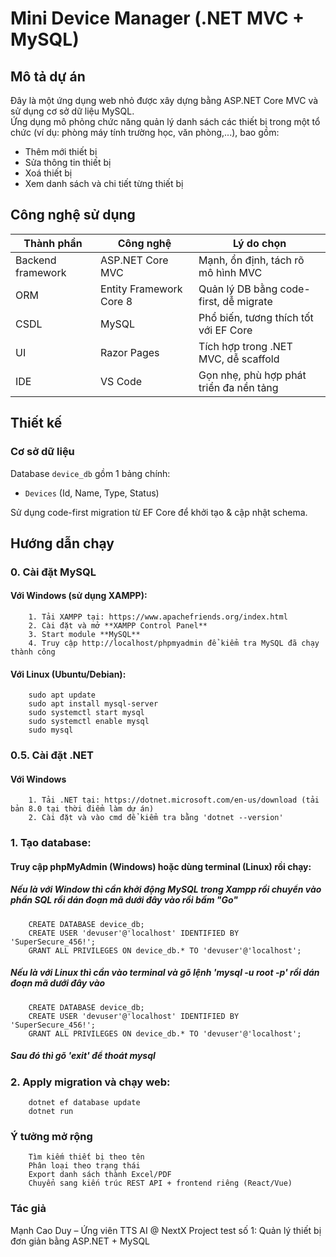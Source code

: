 # Mini Device Manager (.NET MVC + MySQL)

## Mô tả dự án
Đây là một ứng dụng web nhỏ được xây dựng bằng ASP.NET Core MVC và sử dụng cơ sở dữ liệu MySQL.  
Ứng dụng mô phỏng chức năng quản lý danh sách các thiết bị trong một tổ chức (ví dụ: phòng máy tính trường học, văn phòng,...), bao gồm:

- Thêm mới thiết bị
- Sửa thông tin thiết bị
- Xoá thiết bị
- Xem danh sách và chi tiết từng thiết bị

## Công nghệ sử dụng

| Thành phần             | Công nghệ               | Lý do chọn                             |
|------------------------|-------------------------|----------------------------------------|
| Backend framework      | ASP.NET Core MVC        | Mạnh, ổn định, tách rõ mô hình MVC     |
| ORM                    | Entity Framework Core 8 | Quản lý DB bằng code-first, dễ migrate |
| CSDL                   | MySQL                   | Phổ biến, tương thích tốt với EF Core  |
| UI                     | Razor Pages             | Tích hợp trong .NET MVC, dễ scaffold   |
| IDE                    | VS Code                 | Gọn nhẹ, phù hợp phát triển đa nền tảng|

## Thiết kế

### Cơ sở dữ liệu
Database `device_db` gồm 1 bảng chính:
- `Devices` (Id, Name, Type, Status)

Sử dụng code-first migration từ EF Core để khởi tạo & cập nhật schema.

## Hướng dẫn chạy

### 0. Cài đặt MySQL 
#### Với Windows (sử dụng XAMPP):
        1. Tải XAMPP tại: https://www.apachefriends.org/index.html
        2. Cài đặt và mở **XAMPP Control Panel**
        3. Start module **MySQL**
        4. Truy cập http://localhost/phpmyadmin để kiểm tra MySQL đã chạy thành công

#### Với Linux (Ubuntu/Debian):
        sudo apt update
        sudo apt install mysql-server
        sudo systemctl start mysql
        sudo systemctl enable mysql
        sudo mysql

### 0.5. Cài đặt .NET
#### Với Windows 
        1. Tải .NET tại: https://dotnet.microsoft.com/en-us/download (tải bản 8.0 tại thời điểm làm dự án)
        2. Cài đặt và vào cmd để kiểm tra bằng 'dotnet --version'
### 1. Tạo database:
#### Truy cập phpMyAdmin (Windows) hoặc dùng terminal (Linux) rồi chạy:
##### Nếu là với Window thì cần khởi động MySQL trong Xampp rồi chuyển vào phần SQL rồi dán đoạn mã dưới đây vào rồi bấm "Go"
        CREATE DATABASE device_db;
        CREATE USER 'devuser'@'localhost' IDENTIFIED BY 'SuperSecure_456!';
        GRANT ALL PRIVILEGES ON device_db.* TO 'devuser'@'localhost';
##### Nếu là với Linux thì cần vào terminal và gõ lệnh 'mysql -u root -p' rồi dán đoạn mã dưới đây vào
        CREATE DATABASE device_db;
        CREATE USER 'devuser'@'localhost' IDENTIFIED BY 'SuperSecure_456!';
        GRANT ALL PRIVILEGES ON device_db.* TO 'devuser'@'localhost';
##### Sau đó thì gõ 'exit' để thoát mysql

### 2. Apply migration và chạy web:
        dotnet ef database update
        dotnet run

### Ý tưởng mở rộng
        Tìm kiếm thiết bị theo tên
        Phân loại theo trạng thái
        Export danh sách thành Excel/PDF
        Chuyển sang kiến trúc REST API + frontend riêng (React/Vue)

### Tác giả
Mạnh Cao Duy – Ứng viên TTS AI @ NextX
Project test số 1: Quản lý thiết bị đơn giản bằng ASP.NET + MySQL
